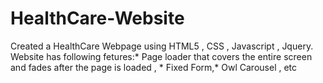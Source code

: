 # HealthCare-Website
Created a HealthCare Webpage using HTML5 , CSS , Javascript , Jquery.
Website has following fetures:* Page loader that covers the entire screen and fades after the page is loaded , * Fixed Form,* Owl Carousel , etc

